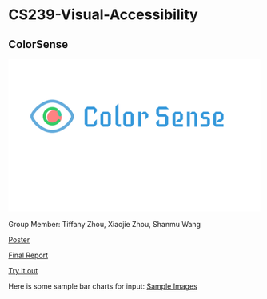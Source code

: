 # CS239-Visual-Accessibility
## ColorSense
![ColorSense Logo](logo.jpg)

Group Member: Tiffany Zhou, Xiaojie Zhou, Shanmu Wang

[Poster](CS%20239%20HCI%20Poster.pdf)

[Final Report](CS_239_HCI_Final_Paper.pdf)

[Try it out](Prototype/README.md)

Here is some sample bar charts for input:
[Sample Images](Prototype/backend/Algorithm/examples/demo)